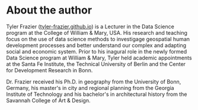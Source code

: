 # About the author

Tyler Frazier ([tyler-frazier.github.io]()) is a Lecturer in the Data Science program at the College of William & Mary, USA.  His research and teaching focus on the use of data science methods to investigage geospatial human development processes and better understand our complex and adapting social and economic system.  Prior to his inagural role in the newly formed Data Science program at William & Mary, Tyler held academic appointments at the Santa Fe Institute, the Technical University of Berlin and the Center for Development Research in Bonn. 

Dr. Frazier received his Ph.D. in geography from the University of Bonn, Germany, his master's in city and regional planning from the Georgia Institute of Technology and his bachelor's in architectural history from the Savannah College of Art & Design.